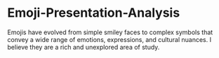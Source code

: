 # Emoji-Presentation-Analysis

Emojis have evolved from simple smiley faces to complex symbols that convey a wide range of emotions, expressions, and cultural nuances. I believe they are a rich and unexplored area of study.
